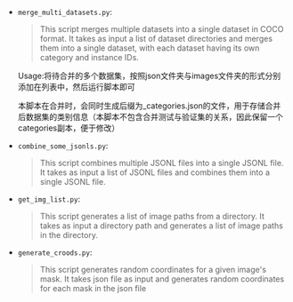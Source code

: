 - `merge_multi_datasets.py`: 
  
    > This script merges multiple datasets into a single dataset in COCO format. It takes as input a list of dataset directories and merges them into a single dataset, with each dataset having its own category and instance IDs.

    Usage:将待合并的多个数据集，按照json文件夹与images文件夹的形式分别添加在列表中，然后运行脚本即可

    本脚本在合并时，会同时生成后缀为_categories.json的文件，用于存储合并后数据集的类别信息（本脚本不包含合并测试与验证集的关系，因此保留一个categories副本，便于修改）

- `combine_some_jsonls.py`: 

    > This script combines multiple JSONL files into a single JSONL file. It takes as input a list of JSONL files and combines them into a single JSONL file.

- `get_img_list.py`:

    > This script generates a list of image paths from a directory. It takes as input a directory path and generates a list of image paths in the directory.

- `generate_croods.py`:

    > This script generates random coordinates for a given image's mask. It takes json file as input and generates random coordinates for each mask in the json file